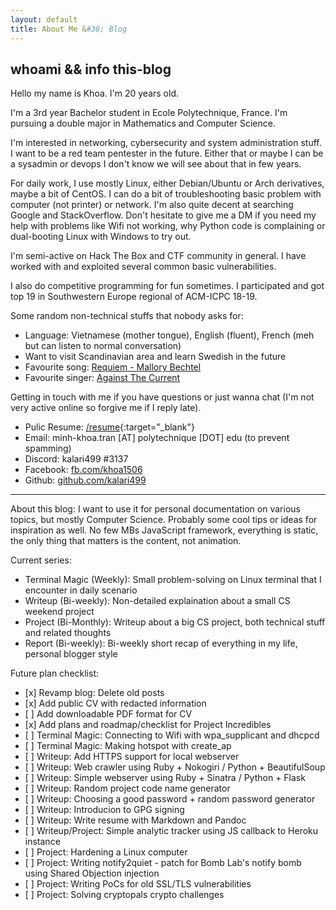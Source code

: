 ```yaml
---
layout: default
title: About Me &#38; Blog
---
```

<h2 class="title text-center">whoami && info this-blog</h2>

Hello my name is Khoa.
I'm 20 years old.

I'm a 3rd year Bachelor student in Ecole Polytechnique, France.
I'm pursuing a double major in Mathematics and Computer Science.

I'm interested in networking, cybersecurity and system administration stuff.
I want to be a red team pentester in the future.
Either that or maybe I can be a sysadmin or devops I don't know we will see about that in few years.

For daily work, I use mostly Linux, either Debian/Ubuntu or Arch derivatives, maybe a bit of CentOS.
I can do a bit of troubleshooting basic problem with computer (not printer) or network.
I'm also quite decent at searching Google and StackOverflow.
Don't hesitate to give me a DM if you need my help with problems like Wifi not working, why Python code is complaining or dual-booting Linux with Windows to try out.

I'm semi-active on Hack The Box and CTF community in general.
I have worked with and exploited several common basic vulnerabilities.

I also do competitive programming for fun sometimes.
I participated and got top 19 in Southwestern Europe regional of ACM-ICPC 18-19.

Some random non-technical stuffs that nobody asks for:
- Language: Vietnamese (mother tongue), English (fluent), French (meh but can listen to normal conversation)
- Want to visit Scandinavian area and learn Swedish in the future
- Favourite song: [Requiem - Mallory Bechtel](https://www.youtube.com/watch?v=Yrl1qEyqfcI)
- Favourite singer: [Against The Current](https://www.youtube.com/channel/UCxMsgwldMZiuFTD6jjv32yQ)

Getting in touch with me if you have questions or just wanna chat (I'm not very active online so forgive me if I reply late).
- Pulic Resume: [/resume](/resume){:target="\_blank"}
- Email: minh-khoa.tran [AT] polytechnique [DOT] edu (to prevent spamming)
- Discord: kalari499 #3137
- Facebook: [fb.com/khoa1506](https://www.facebook.com/khoa1506)
- Github: [github.com/kalari499](https://github.com/kalari499)

<hr/>

About this blog:
I want to use it for personal documentation on various topics, but mostly Computer Science.
Probably some cool tips or ideas for inspiration as well.
No few MBs JavaScript framework, everything is static, the only thing that matters is the content, not animation.

Current series:
- Terminal Magic (Weekly): Small problem-solving on Linux terminal that I encounter in daily scenario
- Writeup (Bi-weekly): Non-detailed explaination about a small CS weekend project
- Project (Bi-Monthly): Writeup about a big CS project, both technical stuff and related thoughts
- Report (Bi-weekly): Bi-weekly short recap of everything in my life, personal blogger style

Future plan checklist:
- \[x] Revamp blog: Delete old posts
- \[x] Add public CV with redacted information
- \[ ] Add downloadable PDF format for CV
- \[x] Add plans and roadmap/checklist for Project Incredibles
- \[ ] Terminal Magic: Connecting to Wifi with wpa\_supplicant and dhcpcd
- \[ ] Terminal Magic: Making hotspot with create\_ap
- \[ ] Writeup: Add HTTPS support for local webserver
- \[ ] Writeup: Web crawler using Ruby + Nokogiri / Python + BeautifulSoup
- \[ ] Writeup: Simple webserver using Ruby + Sinatra / Python + Flask
- \[ ] Writeup: Random project code name generator
- \[ ] Writeup: Choosing a good password + random password generator
- \[ ] Writeup: Introducion to GPG signing 
- \[ ] Writeup: Write resume with Markdown and Pandoc
- \[ ] Writeup/Project: Simple analytic tracker using JS callback to Heroku instance
- \[ ] Project: Hardening a Linux computer
- \[ ] Project: Writing notify2quiet - patch for Bomb Lab's notify bomb using Shared Objection injection
- \[ ] Project: Writing PoCs for old SSL/TLS vulnerabilities
- \[ ] Project: Solving cryptopals crypto challenges
